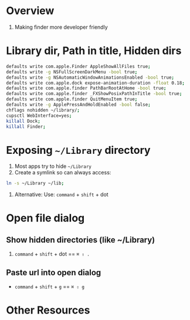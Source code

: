 # Overview
1. Making finder more developer friendly


# Library dir, Path in title, Hidden dirs

```sh
defaults write com.apple.Finder AppleShowAllFiles true;
defaults write -g NSFullScreenDarkMenu -bool true;
defaults write -g NSAutomaticWindowAnimationsEnabled -bool true;
defaults write com.apple.dock expose-animation-duration -float 0.18;
defaults write com.apple.finder PathBarRootAtHome -bool true;
defaults write com.apple.finder _FXShowPosixPathInTitle -bool true;
defaults write com.apple.finder QuitMenuItem true;
defaults write -g ApplePressAndHoldEnabled -bool false;
chflags nohidden ~/library/;
cupsctl WebInterface=yes;
killall Dock;
killall Finder;
```


# Exposing `~/Library` directory
1. Most apps try to hide `~/Library`
1. Create a symlink so can always access:
```sh
ln -s ~/Library ~/lib;
```
1. Alternative: Use: `command` + `shift` + dot


# Open file dialog

## Show hidden directories (like ~/Library)
1. `command` + `shift` + dot == `⌘ ⇧ .`

## Paste url into open dialog
- `command` + `shift` + `g` == `⌘ ⇧ g`


# Other Resources
